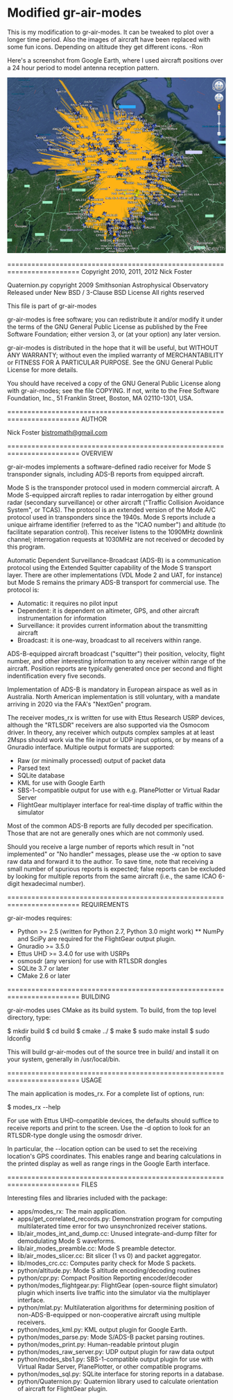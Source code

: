 # Modified gr-air-modes

This is my modification to gr-air-modes. It can be tweaked to plot over a longer time period. Also the images of
aircraft have been replaced with some fun icons. Depending on altitude they get different icons. -Ron

Here's a screenshot from Google Earth, where I used aircraft positions over a 24 hour period to model antenna reception pattern.

![Antenna Pattern](AntennaPattern.png?raw=true "Title")

========================================================================
Copyright 2010, 2011, 2012 Nick Foster

Quaternion.py copyright 2009 Smithsonian Astrophysical Observatory
   Released under New BSD / 3-Clause BSD License
   All rights reserved

This file is part of gr-air-modes
 
gr-air-modes is free software; you can redistribute it and/or modify
it under the terms of the GNU General Public License as published by
the Free Software Foundation; either version 3, or (at your option)
any later version.
 
gr-air-modes is distributed in the hope that it will be useful,
but WITHOUT ANY WARRANTY; without even the implied warranty of
MERCHANTABILITY or FITNESS FOR A PARTICULAR PURPOSE.  See the
GNU General Public License for more details.
 
You should have received a copy of the GNU General Public License
along with gr-air-modes; see the file COPYING.  If not, write to
the Free Software Foundation, Inc., 51 Franklin Street,
Boston, MA 02110-1301, USA.

========================================================================
AUTHOR

Nick Foster <bistromath@gmail.com>

========================================================================
OVERVIEW

gr-air-modes implements a software-defined radio receiver for Mode S
transponder signals, including ADS-B reports from equipped aircraft.

Mode S is the transponder protocol used in modern commercial aircraft.
A Mode S-equipped aircraft replies to radar interrogation by either
ground radar (secondary surveillance) or other aircraft ("Traffic
Collision Avoidance System", or TCAS). The protocol is an extended
version of the Mode A/C protocol used in transponders since the 1940s.
Mode S reports include a unique airframe identifier (referred to
as the "ICAO number") and altitude (to facilitate separation control).
This receiver listens to the 1090MHz downlink channel; interrogation
requests at 1030MHz are not received or decoded by this program.

Automatic Dependent Surveillance-Broadcast (ADS-B) is a communication
protocol using the Extended Squitter capability of the Mode S transport
layer. There are other implementations (VDL Mode 2 and UAT, for
instance) but Mode S remains the primary ADS-B transport for commercial
use. The protocol is:

* Automatic: it requires no pilot input
* Dependent: it is dependent on altimeter, GPS, and other aircraft
  instrumentation for information
* Surveillance: it provides current information about the transmitting
  aircraft
* Broadcast: it is one-way, broadcast to all receivers within range.

ADS-B-equipped aircraft broadcast ("squitter") their position, velocity,
flight number, and other interesting information to any receiver within
range of the aircraft. Position reports are typically generated once per
second and flight indentification every five seconds.

Implementation of ADS-B is mandatory in European airspace as well as
in Australia. North American implementation is still voluntary, with
a mandate arriving in 2020 via the FAA's "NextGen" program.

The receiver modes_rx is written for use with Ettus Research USRP
devices, although the "RTLSDR" receivers are also supported via the
Osmocom driver. In theory, any receiver which outputs complex samples at
at least 2Msps should work via the file input or UDP input options, or
by means of a Gnuradio interface. Multiple output formats are supported:

* Raw (or minimally processed) output of packet data
* Parsed text
* SQLite database
* KML for use with Google Earth
* SBS-1-compatible output for use with e.g. PlanePlotter or Virtual
  Radar Server
* FlightGear multiplayer interface for real-time display of traffic
  within the simulator

Most of the common ADS-B reports are fully decoded per specification.
Those that are not are generally ones which are not commonly used.

Should you receive a large number of reports which result in
"not implemented" or "No handler" messages, please use the -w option to
save raw data and forward it to the author. To save time, note that
receiving a small number of spurious reports is expected; false reports
can be excluded by looking for multiple reports from the same aircraft
(i.e., the same ICAO 6-digit hexadecimal number).

========================================================================
REQUIREMENTS

gr-air-modes requires:

* Python >= 2.5 (written for Python 2.7, Python 3.0 might work)
** NumPy and SciPy are required for the FlightGear output plugin.
* Gnuradio >= 3.5.0
* Ettus UHD >= 3.4.0 for use with USRPs
* osmosdr (any version) for use with RTLSDR dongles
* SQLite 3.7 or later
* CMake 2.6 or later

========================================================================
BUILDING

gr-air-modes uses CMake as its build system. To build, from the top
level directory, type:

$ mkdir build
$ cd build
$ cmake ../
$ make
$ sudo make install
$ sudo ldconfig

This will build gr-air-modes out of the source tree in build/ and
install it on your system, generally in /usr/local/bin.

========================================================================
USAGE

The main application is modes_rx. For a complete list of options,
run:

$ modes_rx --help

For use with Ettus UHD-compatible devices, the defaults should suffice
to receive reports and print to the screen. Use the -d option to look
for an RTLSDR-type dongle using the osmosdr driver.

In particular, the --location option can be used to set the receiving
location's GPS coordinates. This enables range and bearing calculations
in the printed display as well as range rings in the Google Earth
interface.

========================================================================
FILES

Interesting files and libraries included with the package:

* apps/modes_rx: The main application.
* apps/get_correlated_records.py: Demonstration program for computing
  multilaterated time error for two unsynchronized receiver stations.
* lib/air_modes_int_and_dump.cc: Unused integrate-and-dump filter for
  demodulating Mode S waveforms.
* lib/air_modes_preamble.cc: Mode S preamble detector.
* lib/air_modes_slicer.cc: Bit slicer (1 vs 0) and packet aggregator.
* lib/modes_crc.cc: Computes parity check for Mode S packets.
* python/altitude.py: Mode S altitude encoding/decoding routines
* python/cpr.py: Compact Position Reporting encoder/decoder
* python/modes_flightgear.py: FlightGear (open-source flight simulator)
  plugin which inserts live traffic into the simulator via the
  multiplayer interface.
* python/mlat.py: Multilateration algorithms for determining position of
  non-ADS-B-equipped or non-cooperative aircraft using multiple
  receivers.
* python/modes_kml.py: KML output plugin for Google Earth.
* python/modes_parse.py: Mode S/ADS-B packet parsing routines.
* python/modes_print.py: Human-readable printout plugin
* python/modes_raw_server.py: UDP output plugin for raw data output
* python/modes_sbs1.py: SBS-1-compatible output plugin for use with
  Virtual Radar Server, PlanePlotter, or other compatible programs.
* python/modes_sql.py: SQLite interface for storing reports in a
  database.
* python/Quaternion.py: Quaternion library used to calculate
  orientation of aircraft for FlightGear plugin.

